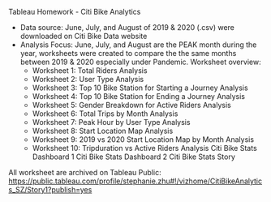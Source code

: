 Tableau Homework - Citi Bike Analytics
- Data source: June, July, and August of 2019 & 2020 (.csv) were downloaded on Citi Bike Data website
- Analysis Focus: June, July, and August are the PEAK month during the year, worksheets were created to compare the the same months between 2019 & 2020 especially under Pandemic. 
Worksheet overview:
    - Worksheet 1: Total Riders Analysis
    - Worksheet 2: User Type Analysis
    - Worksheet 3: Top 10 Bike Station for Starting a Journey Analysis
    - Worksheet 4: Top 10 Bike Station for Ending a Journey Analysis
    - Worksheet 5: Gender Breakdown for Active Riders Analysis
    - Worksheet 6: Total Trips by Month Analysis
    - Worksheet 7: Peak Hour by User Type Analysis
    - Worksheet 8: Start Location Map Analysis
    - Worksheet 9: 2019 vs 2020 Start Location Map by Month Analysis
    - Worksheet 10: Tripduration vs Active Riders Analysis
Citi Bike Stats Dashboard 1
Citi Bike Stats Dashboard 2
Citi Bike Stats Story

All worksheet are archived on Tableau Public: 
https://public.tableau.com/profile/stephanie.zhu#!/vizhome/CitiBikeAnalytics_SZ/Story1?publish=yes
